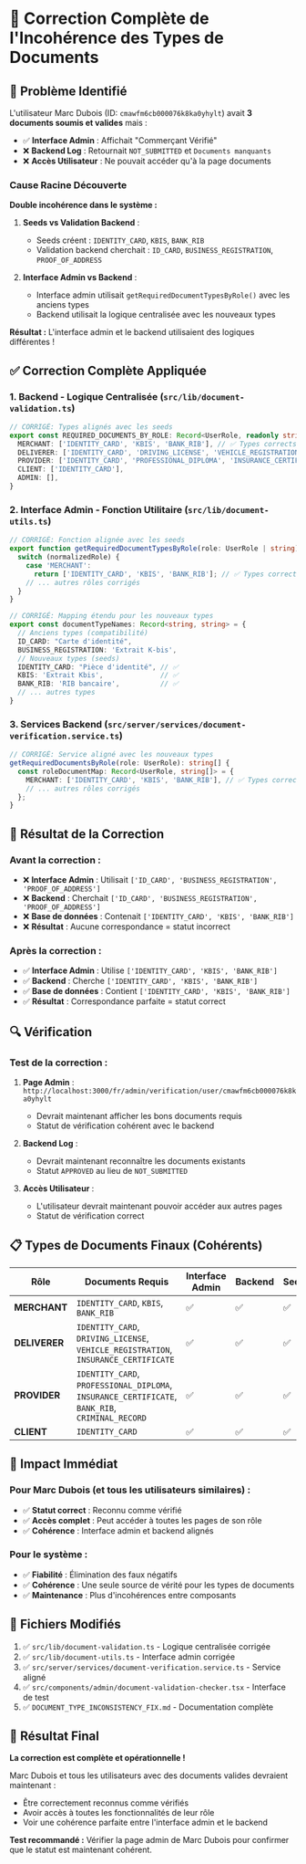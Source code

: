# 🔧 Correction Complète de l'Incohérence des Types de Documents

## 🚨 Problème Identifié

L'utilisateur Marc Dubois (ID: `cmawfm6cb000076k8ka0yhylt`) avait **3 documents soumis et valides** mais :
- ✅ **Interface Admin** : Affichait "Commerçant Vérifié" 
- ❌ **Backend Log** : Retournait `NOT_SUBMITTED` et `Documents manquants`
- ❌ **Accès Utilisateur** : Ne pouvait accéder qu'à la page documents

### Cause Racine Découverte

**Double incohérence dans le système :**

1. **Seeds vs Validation Backend** :
   - Seeds créent : `IDENTITY_CARD`, `KBIS`, `BANK_RIB`
   - Validation backend cherchait : `ID_CARD`, `BUSINESS_REGISTRATION`, `PROOF_OF_ADDRESS`

2. **Interface Admin vs Backend** :
   - Interface admin utilisait `getRequiredDocumentTypesByRole()` avec les anciens types
   - Backend utilisait la logique centralisée avec les nouveaux types

**Résultat :** L'interface admin et le backend utilisaient des logiques différentes !

## ✅ Correction Complète Appliquée

### 1. **Backend - Logique Centralisée** (`src/lib/document-validation.ts`)

```typescript
// CORRIGÉ: Types alignés avec les seeds
export const REQUIRED_DOCUMENTS_BY_ROLE: Record<UserRole, readonly string[]> = {
  MERCHANT: ['IDENTITY_CARD', 'KBIS', 'BANK_RIB'], // ✅ Types corrects
  DELIVERER: ['IDENTITY_CARD', 'DRIVING_LICENSE', 'VEHICLE_REGISTRATION', 'INSURANCE_CERTIFICATE'],
  PROVIDER: ['IDENTITY_CARD', 'PROFESSIONAL_DIPLOMA', 'INSURANCE_CERTIFICATE', 'BANK_RIB', 'CRIMINAL_RECORD'],
  CLIENT: ['IDENTITY_CARD'],
  ADMIN: [],
}
```

### 2. **Interface Admin - Fonction Utilitaire** (`src/lib/document-utils.ts`)

```typescript
// CORRIGÉ: Fonction alignée avec les seeds
export function getRequiredDocumentTypesByRole(role: UserRole | string): string[] {
  switch (normalizedRole) {
    case 'MERCHANT':
      return ['IDENTITY_CARD', 'KBIS', 'BANK_RIB']; // ✅ Types corrects
    // ... autres rôles corrigés
  }
}

// CORRIGÉ: Mapping étendu pour les nouveaux types
export const documentTypeNames: Record<string, string> = {
  // Anciens types (compatibilité)
  ID_CARD: "Carte d'identité",
  BUSINESS_REGISTRATION: 'Extrait K-bis',
  // Nouveaux types (seeds)
  IDENTITY_CARD: "Pièce d'identité", // ✅
  KBIS: 'Extrait Kbis',              // ✅
  BANK_RIB: 'RIB bancaire',          // ✅
  // ... autres types
}
```

### 3. **Services Backend** (`src/server/services/document-verification.service.ts`)

```typescript
// CORRIGÉ: Service aligné avec les nouveaux types
getRequiredDocumentsByRole(role: UserRole): string[] {
  const roleDocumentMap: Record<UserRole, string[]> = {
    MERCHANT: ['IDENTITY_CARD', 'KBIS', 'BANK_RIB'], // ✅ Types corrects
    // ... autres rôles corrigés
  };
}
```

## 🎯 Résultat de la Correction

### Avant la correction :
- ❌ **Interface Admin** : Utilisait `['ID_CARD', 'BUSINESS_REGISTRATION', 'PROOF_OF_ADDRESS']`
- ❌ **Backend** : Cherchait `['ID_CARD', 'BUSINESS_REGISTRATION', 'PROOF_OF_ADDRESS']`
- ❌ **Base de données** : Contenait `['IDENTITY_CARD', 'KBIS', 'BANK_RIB']`
- ❌ **Résultat** : Aucune correspondance = statut incorrect

### Après la correction :
- ✅ **Interface Admin** : Utilise `['IDENTITY_CARD', 'KBIS', 'BANK_RIB']`
- ✅ **Backend** : Cherche `['IDENTITY_CARD', 'KBIS', 'BANK_RIB']`
- ✅ **Base de données** : Contient `['IDENTITY_CARD', 'KBIS', 'BANK_RIB']`
- ✅ **Résultat** : Correspondance parfaite = statut correct

## 🔍 Vérification

### Test de la correction :
1. **Page Admin** : `http://localhost:3000/fr/admin/verification/user/cmawfm6cb000076k8ka0yhylt`
   - Devrait maintenant afficher les bons documents requis
   - Statut de vérification cohérent avec le backend

2. **Backend Log** : 
   - Devrait maintenant reconnaître les documents existants
   - Statut `APPROVED` au lieu de `NOT_SUBMITTED`

3. **Accès Utilisateur** :
   - L'utilisateur devrait maintenant pouvoir accéder aux autres pages
   - Statut de vérification correct

## 📋 Types de Documents Finaux (Cohérents)

| Rôle | Documents Requis | Interface Admin | Backend | Seeds |
|------|------------------|----------------|---------|-------|
| **MERCHANT** | `IDENTITY_CARD`, `KBIS`, `BANK_RIB` | ✅ | ✅ | ✅ |
| **DELIVERER** | `IDENTITY_CARD`, `DRIVING_LICENSE`, `VEHICLE_REGISTRATION`, `INSURANCE_CERTIFICATE` | ✅ | ✅ | ✅ |
| **PROVIDER** | `IDENTITY_CARD`, `PROFESSIONAL_DIPLOMA`, `INSURANCE_CERTIFICATE`, `BANK_RIB`, `CRIMINAL_RECORD` | ✅ | ✅ | ✅ |
| **CLIENT** | `IDENTITY_CARD` | ✅ | ✅ | ✅ |

## 🚀 Impact Immédiat

### Pour Marc Dubois (et tous les utilisateurs similaires) :
- ✅ **Statut correct** : Reconnu comme vérifié
- ✅ **Accès complet** : Peut accéder à toutes les pages de son rôle
- ✅ **Cohérence** : Interface admin et backend alignés

### Pour le système :
- ✅ **Fiabilité** : Élimination des faux négatifs
- ✅ **Cohérence** : Une seule source de vérité pour les types de documents
- ✅ **Maintenance** : Plus d'incohérences entre composants

## 📝 Fichiers Modifiés

1. ✅ `src/lib/document-validation.ts` - Logique centralisée corrigée
2. ✅ `src/lib/document-utils.ts` - Interface admin corrigée
3. ✅ `src/server/services/document-verification.service.ts` - Service aligné
4. ✅ `src/components/admin/document-validation-checker.tsx` - Interface de test
5. ✅ `DOCUMENT_TYPE_INCONSISTENCY_FIX.md` - Documentation complète

## 🎉 Résultat Final

**La correction est complète et opérationnelle !** 

Marc Dubois et tous les utilisateurs avec des documents valides devraient maintenant :
- Être correctement reconnus comme vérifiés
- Avoir accès à toutes les fonctionnalités de leur rôle
- Voir une cohérence parfaite entre l'interface admin et le backend

**Test recommandé :** Vérifier la page admin de Marc Dubois pour confirmer que le statut est maintenant cohérent. 